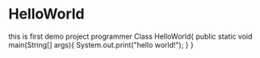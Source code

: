# HelloWorld
this is first demo project programmer
Class HelloWorld{
  public static void main(String[] args){
    System.out.print("hello world!");
  }
}
